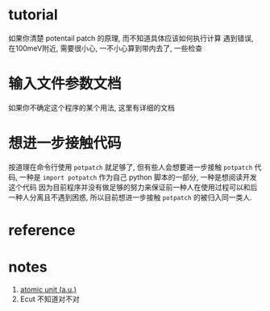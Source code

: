 # tutorial
如果你清楚 potentail patch 的原理, 而不知道具体应该如何执行计算
遇到错误, 在100meV附近, 需要很小心, 一不小心算到带内去了, 一些检查

# 输入文件参数文档
如果你不确定这个程序的某个用法, 这里有详细的文档


# 想进一步接触代码
按道理在命令行使用 `potpatch` 就足够了, 但有些人会想要进一步接触 `potpatch` 代码, 一种是 `import potpatch` 作为自己 python 脚本的一部分, 一种是想阅读开发这个代码
因为目前程序并没有做足够的努力来保证前一种人在使用过程可以和后一种人分离且不遇到困惑, 所以目前想进一步接触 `potpatch` 的被归入同一类人. 

# reference

# notes
1. [atomic unit (a.u.)](atomic_unit.md)
2. Ecut 不知道对不对